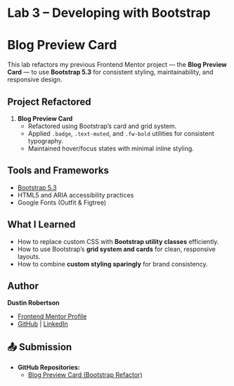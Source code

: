 # Lab 3 – Developing with Bootstrap 

# Blog Preview Card

This lab refactors my previous Frontend Mentor project — the **Blog Preview Card** — to use **Bootstrap 5.3** for consistent styling, maintainability, and responsive design.

## Project Refactored
1. **Blog Preview Card**
   - Refactored using Bootstrap’s card and grid system.
   - Applied `.badge`, `.text-muted`, and `.fw-bold` utilities for consistent typography.
   - Maintained hover/focus states with minimal inline styling.

## Tools and Frameworks
- [Bootstrap 5.3](https://getbootstrap.com/)
- HTML5 and ARIA accessibility practices
- Google Fonts (Outfit & Figtree)

## What I Learned
- How to replace custom CSS with **Bootstrap utility classes** efficiently.
- How to use Bootstrap’s **grid system and cards** for clean, responsive layouts.
- How to combine **custom styling sparingly** for brand consistency.

## Author
**Dustin Robertson**  
- [Frontend Mentor Profile](https://www.frontendmentor.io)  
- [GitHub](#) | [LinkedIn](#)

## 📤 Submission
- **GitHub Repositories:**
  - [Blog Preview Card (Bootstrap Refactor)](#)
